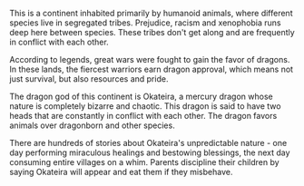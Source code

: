 This is a continent inhabited primarily by humanoid animals, where different species live in segregated tribes. Prejudice, racism and xenophobia runs deep here between species. These tribes don't get along and are frequently in conflict with each other.

According to legends, great wars were fought to gain the favor of dragons. In these lands, the fiercest warriors earn dragon approval, which means not just survival, but also resources and pride.

The dragon god of this continent is Okateira, a mercury dragon whose nature is completely bizarre and chaotic. This dragon is said to have two heads that are constantly in conflict with each other. The dragon favors animals over dragonborn and other species.

There are hundreds of stories about Okateira's unpredictable nature - one day performing miraculous healings and bestowing blessings, the next day consuming entire villages on a whim. Parents discipline their children by saying Okateira will appear and eat them if they misbehave.

